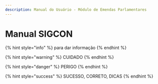 ```yaml
---
description: Manual do Usuário - Módulo de Emendas Parlamentares
---
```


# Manual SIGCON

{% hint style="info" %}
para dar informação
{% endhint %}

{% hint style="warning" %}
CUIDADO
{% endhint %}

{% hint style="danger" %}
PERIGO
{% endhint %}

{% hint style="success" %}
SUCESSO, CORRETO, DICAS
{% endhint %}



